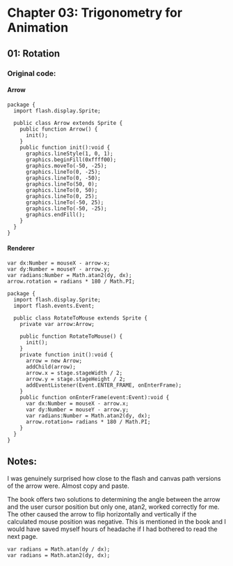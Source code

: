 # Chapter 03: Trigonometry for Animation

## 01: Rotation

### Original code:

#### Arrow

```as3
package {
  import flash.display.Sprite;

  public class Arrow extends Sprite {
    public function Arrow() {
      init();
    }
    public function init():void {
      graphics.lineStyle(1, 0, 1);
      graphics.beginFill(0xffff00);
      graphics.moveTo(-50, -25);
      graphics.lineTo(0, -25);
      graphics.lineTo(0, -50);
      graphics.lineTo(50, 0);
      graphics.lineTo(0, 50);
      graphics.lineTo(0, 25);
      graphics.lineTo(-50, 25);
      graphics.lineTo(-50, -25);
      graphics.endFill();
    }
  }
}
```

#### Renderer

```as3
var dx:Number = mouseX - arrow-x;
var dy:Number = mouseY - arrow.y;
var radians:Number = Math.atan2(dy, dx);
arrow.rotation = radians * 180 / Math.PI;

package {
  import flash.display.Sprite;
  import flash.events.Event;

  public class RotateToMouse extends Sprite {
    private var arrow:Arrow;

    public function RotateToMouse() {
      init();
    }
    private function init():void {
      arrow = new Arrow;
      addChild(arrow);
      arrow.x = stage.stageWidth / 2;
      arrow.y = stage.stageHeight / 2;
      addEventListener(Event.ENTER_FRAME, onEnterFrame);
    }
    public function onEnterFrame(event:Event):void {
      var dx:Number = mouseX - arrow.x;
      var dy:Number = mouseY - arrow.y;
      var radians:Number = Math.atan2(dy, dx);
      arrow.rotation= radians * 180 / Math.PI;
    }
  }
}
```

## Notes:

I was genuinely surprised how close to the flash and canvas path versions of the arrow were. Almost copy and paste.

The book offers two solutions to determining the angle between the arrow and the user cursor position but only one, atan2, worked correctly for me. The other caused the arrow to flip horizontally and vertically if the calculated mouse position was negative. This is mentioned in the book and I would have saved myself hours of headache if I had bothered to read the next page.

```as3
var radians = Math.atan(dy / dx);
var radians = Math.atan2(dy, dx);
```